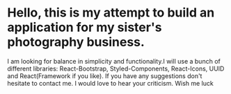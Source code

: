 # Hello, this is my attempt to build an application for my sister's photography business.
I am looking for balance in simplicity and functionality.I will use a bunch of different libraries:
React-Bootstrap,
Styled-Components,
React-Icons,
UUID and React(Framework if you like).
If you have any suggestions don't hesitate to contact me. I would love to hear your criticism.
Wish me luck
